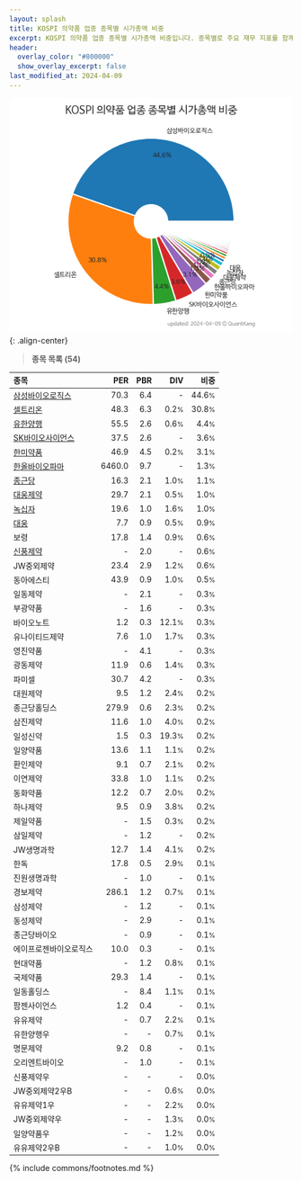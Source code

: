 ```yaml
---
layout: splash
title: KOSPI 의약품 업종 종목별 시가총액 비중
excerpt: KOSPI 의약품 업종 종목별 시가총액 비중입니다. 종목별로 주요 재무 지표를 함께 표시합니다.
header:
  overlay_color: "#800000"
  show_overlay_excerpt: false
last_modified_at: 2024-04-09
---
```



![KOSPI 의약품 업종 종목별 시가총액 비중](/stats/sector/images/kospi_업종_의약품_종목.png){: .align-center}


> **종목 목록 (54)**<a id="list"></a>

| **종목** | **PER** | **PBR** | **DIV** | **비중** |
| :------- | ------: | ------: | ------: | -------: |
| [삼성바이오로직스](/207940/) | 70.3 | 6.4 | - | 44.6<small>%</small> |
| [셀트리온](/068270/) | 48.3 | 6.3 | 0.2<small>%</small> | 30.8<small>%</small> |
| [유한양행](/000100/) | 55.5 | 2.6 | 0.6<small>%</small> | 4.4<small>%</small> |
| [SK바이오사이언스](/302440/) | 37.5 | 2.6 | - | 3.6<small>%</small> |
| [한미약품](/128940/) | 46.9 | 4.5 | 0.2<small>%</small> | 3.1<small>%</small> |
| [한올바이오파마](/009420/) | 6460.0 | 9.7 | - | 1.3<small>%</small> |
| [종근당](/185750/) | 16.3 | 2.1 | 1.0<small>%</small> | 1.1<small>%</small> |
| [대웅제약](/069620/) | 29.7 | 2.1 | 0.5<small>%</small> | 1.0<small>%</small> |
| [녹십자](/006280/) | 19.6 | 1.0 | 1.6<small>%</small> | 1.0<small>%</small> |
| [대웅](/003090/) | 7.7 | 0.9 | 0.5<small>%</small> | 0.9<small>%</small> |
| 보령 | 17.8 | 1.4 | 0.9<small>%</small> | 0.6<small>%</small> |
| [신풍제약](/019170/) | - | 2.0 | - | 0.6<small>%</small> |
| JW중외제약 | 23.4 | 2.9 | 1.2<small>%</small> | 0.6<small>%</small> |
| 동아에스티 | 43.9 | 0.9 | 1.0<small>%</small> | 0.5<small>%</small> |
| 일동제약 | - | 2.1 | - | 0.3<small>%</small> |
| 부광약품 | - | 1.6 | - | 0.3<small>%</small> |
| 바이오노트 | 1.2 | 0.3 | 12.1<small>%</small> | 0.3<small>%</small> |
| 유나이티드제약 | 7.6 | 1.0 | 1.7<small>%</small> | 0.3<small>%</small> |
| 영진약품 | - | 4.1 | - | 0.3<small>%</small> |
| 광동제약 | 11.9 | 0.6 | 1.4<small>%</small> | 0.3<small>%</small> |
| 파미셀 | 30.7 | 4.2 | - | 0.3<small>%</small> |
| 대원제약 | 9.5 | 1.2 | 2.4<small>%</small> | 0.2<small>%</small> |
| 종근당홀딩스 | 279.9 | 0.6 | 2.3<small>%</small> | 0.2<small>%</small> |
| 삼진제약 | 11.6 | 1.0 | 4.0<small>%</small> | 0.2<small>%</small> |
| 일성신약 | 1.5 | 0.3 | 19.3<small>%</small> | 0.2<small>%</small> |
| 일양약품 | 13.6 | 1.1 | 1.1<small>%</small> | 0.2<small>%</small> |
| 환인제약 | 9.1 | 0.7 | 2.1<small>%</small> | 0.2<small>%</small> |
| 이연제약 | 33.8 | 1.0 | 1.1<small>%</small> | 0.2<small>%</small> |
| 동화약품 | 12.2 | 0.7 | 2.0<small>%</small> | 0.2<small>%</small> |
| 하나제약 | 9.5 | 0.9 | 3.8<small>%</small> | 0.2<small>%</small> |
| 제일약품 | - | 1.5 | 0.3<small>%</small> | 0.2<small>%</small> |
| 삼일제약 | - | 1.2 | - | 0.2<small>%</small> |
| JW생명과학 | 12.7 | 1.4 | 4.1<small>%</small> | 0.2<small>%</small> |
| 한독 | 17.8 | 0.5 | 2.9<small>%</small> | 0.1<small>%</small> |
| 진원생명과학 | - | 1.0 | - | 0.1<small>%</small> |
| 경보제약 | 286.1 | 1.2 | 0.7<small>%</small> | 0.1<small>%</small> |
| 삼성제약 | - | 1.2 | - | 0.1<small>%</small> |
| 동성제약 | - | 2.9 | - | 0.1<small>%</small> |
| 종근당바이오 | - | 0.9 | - | 0.1<small>%</small> |
| 에이프로젠바이오로직스 | 10.0 | 0.3 | - | 0.1<small>%</small> |
| 현대약품 | - | 1.2 | 0.8<small>%</small> | 0.1<small>%</small> |
| 국제약품 | 29.3 | 1.4 | - | 0.1<small>%</small> |
| 일동홀딩스 | - | 8.4 | 1.1<small>%</small> | 0.1<small>%</small> |
| 팜젠사이언스 | 1.2 | 0.4 | - | 0.1<small>%</small> |
| 유유제약 | - | 0.7 | 2.2<small>%</small> | 0.1<small>%</small> |
| 유한양행우 | - | - | 0.7<small>%</small> | 0.1<small>%</small> |
| 명문제약 | 9.2 | 0.8 | - | 0.1<small>%</small> |
| 오리엔트바이오 | - | 1.0 | - | 0.1<small>%</small> |
| 신풍제약우 | - | - | - | 0.0<small>%</small> |
| JW중외제약2우B | - | - | 0.6<small>%</small> | 0.0<small>%</small> |
| 유유제약1우 | - | - | 2.2<small>%</small> | 0.0<small>%</small> |
| JW중외제약우 | - | - | 1.3<small>%</small> | 0.0<small>%</small> |
| 일양약품우 | - | - | 1.2<small>%</small> | 0.0<small>%</small> |
| 유유제약2우B | - | - | 1.0<small>%</small> | 0.0<small>%</small> |

{% include commons/footnotes.md %}